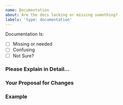 ```yaml
---
name: Documentation
about: Are the docs lacking or missing something?
labels: 'type: documentation'
---
```


Documentation Is:

<!-- Please place an x (no spaces!) in all [ ] that apply -->

- [ ] Missing or needed
- [ ] Confusing
- [ ] Not Sure?

### Please Explain in Detail...


### Your Proposal for Changes


### Example
<!--
  Provide a link to a live example demonstrating the issue or feature to be documented:
  https://codepen.io/pen?template=JXVYzq
-->
                                                                                                                                                                                                                                                                                                                                                                                                                                                                                                                                                                                                                                                                                                                                                                                                                                                                                                                                                                                                                                                                       